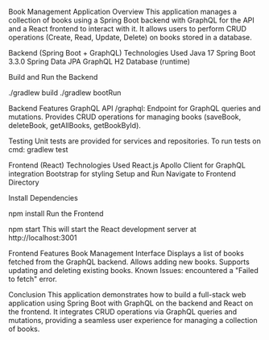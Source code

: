 Book Management Application
Overview
This application manages a collection of books using a Spring Boot backend with GraphQL for the API and a React frontend to interact with it. It allows users to perform CRUD operations (Create, Read, Update, Delete) on books stored in a database.

Backend (Spring Boot + GraphQL)
Technologies Used
Java 17
Spring Boot 3.3.0
Spring Data JPA
GraphQL
H2 Database (runtime)

Build and Run the Backend


./gradlew build
./gradlew bootRun

Backend Features
GraphQL API
/graphql: Endpoint for GraphQL queries and mutations.
Provides CRUD operations for managing books (saveBook, deleteBook, getAllBooks, getBookById).

Testing
Unit tests are provided for services and repositories.
To run tests on cmd:
gradlew test

Frontend (React)
Technologies Used
React.js
Apollo Client for GraphQL integration
Bootstrap for styling
Setup and Run
Navigate to Frontend Directory


Install Dependencies


npm install
Run the Frontend


npm start
This will start the React development server at http://localhost:3001

Frontend Features
Book Management Interface
Displays a list of books fetched from the GraphQL backend.
Allows adding new books.
Supports updating and deleting existing books.
Known Issues:
encountered a "Failed to fetch" error.

Conclusion
This application demonstrates how to build a full-stack web application using Spring Boot with GraphQL on the backend and React on the frontend. It integrates CRUD operations via GraphQL queries and mutations, providing a seamless user experience for managing a collection of books.